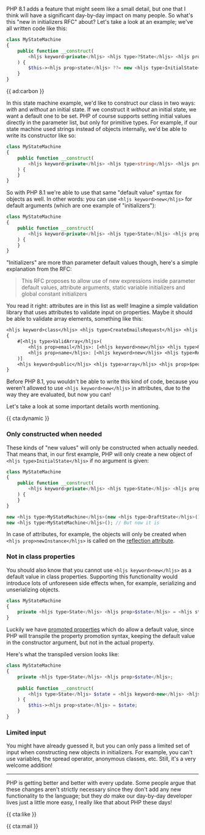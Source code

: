 PHP 8.1 adds a feature that might seem like a small detail, but one that I think will have a significant day-by-day impact on many people. So what's this "new in initializers RFC" about? Let's take a look at an example; we've all written code like this:

```php
class MyStateMachine
{
    public function __construct(
        <hljs keyword>private</hljs> <hljs type>?State</hljs> <hljs prop>$state</hljs> = <hljs keyword>null</hljs>,
    ) {
        $this-><hljs prop>state</hljs> ??= new <hljs type>InitialState</hljs>();
    }
}
```

{{ ad:carbon }}

In this state machine example, we'd like to construct our class in two ways: _with_ and _without_ an initial state. If we construct it _without_ an initial state, we want a default one to be set. PHP of course supports setting initial values directly in the parameter list, but only for primitive types. For example, if our state machine used strings instead of objects internally, we'd be able to write its constructor like so:

```php
class MyStateMachine
{
    public function __construct(
        <hljs keyword>private</hljs> <hljs type>string</hljs> <hljs prop>$state</hljs> = <hljs keyword>'initial'</hljs>,
    ) {
    }
}
```

So with PHP 8.1 we're able to use that same "default value" syntax for objects as well. In other words: you can use `<hljs keyword>new</hljs>` for default arguments (which are one example of "initializers"):

```php
class MyStateMachine
{
    public function __construct(
        <hljs keyword>private</hljs> <hljs type>State</hljs> <hljs prop>$state</hljs> = <hljs keyword>new</hljs> <hljs type>InitialState</hljs>(),
    ) {
    }
}
```

"Initializers" are more than parameter default values though, here's a simple explanation from the RFC:

> This RFC proposes to allow use of new expressions inside parameter default values, attribute arguments, static variable initializers and global constant initializers

You read it right: attributes are in this list as well! Imagine a simple validation library that uses attributes to validate input on properties. Maybe it should be able to validate array elements, something like this:


```txt
<hljs keyword>class</hljs> <hljs type>CreateEmailsRequest</hljs> <hljs keyword>extends</hljs> <hljs type>FormRequestData</hljs>
{
    #[<hljs type>ValidArray</hljs>(
        <hljs prop>email</hljs>: [<hljs keyword>new</hljs> <hljs type>Required</hljs>, <hljs keyword>new</hljs> <hljs type>ValidEmail</hljs>],
        <hljs prop>name</hljs>: [<hljs keyword>new</hljs> <hljs type>Required</hljs>, <hljs keyword>new</hljs> <hljs type>ValidString</hljs>],
    )]
    <hljs keyword>public</hljs> <hljs type>array</hljs> <hljs prop>$people</hljs>;
}
```

Before PHP 8.1, you wouldn't be able to write this kind of code, because you weren't allowed to use `<hljs keyword>new</hljs>` in attributes, due to the way they are evaluated, but now you can!

Let's take a look at some important details worth mentioning.

{{ cta:dynamic }}

### Only constructed when needed

These kinds of "new values" will only be constructed when actually needed. That means that, in our first example, PHP will only create a new object of `<hljs type>InitialState</hljs>` if no argument is given:

```php
class MyStateMachine
{
    public function __construct(
        <hljs keyword>private</hljs> <hljs type>State</hljs> <hljs prop>$state</hljs> = <hljs keyword>new</hljs> <hljs type>InitialState</hljs>(),
    ) {
    }
}

new <hljs type>MyStateMachine</hljs>(new <hljs type>DraftState</hljs>()); // No InitialState is created
new <hljs type>MyStateMachine</hljs>(); // But now it is
```

In case of attributes, for example, the objects will only be created when `<hljs prop>newInstance</hljs>` is called on the [reflection attribute](/blog/attributes-in-php-8).

### Not in class properties

You should also know that you cannot use `<hljs keyword>new</hljs>` as a default value in class properties. Supporting this functionality would introduce lots of unforeseen side effects when, for example, serializing and unserializing objects.

```php
class MyStateMachine
{
    private <hljs type>State</hljs> <hljs prop>$state</hljs> = <hljs striped><hljs keyword>new</hljs> <hljs type>InitialState</hljs>()</hljs>;
}
```

Luckily we have [promoted properties](/blog/constructor-promotion-in-php-8) which do allow a default value, since PHP will transpile the property promotion syntax, keeping the default value in the constructor argument, but not in the actual property.

Here's what the transpiled version looks like:

```php
class MyStateMachine
{
    private <hljs type>State</hljs> <hljs prop>$state</hljs>;
    
    public function __construct(
        <hljs type>State</hljs> $state = <hljs keyword>new</hljs> <hljs type>InitialState</hljs>(),
    ) {
        $this-><hljs prop>state</hljs> = $state;
    }
}
```

### Limited input

You might have already guessed it, but you can only pass a limited set of input when constructing new objects in initializers. For example, you can't use variables, the spread operator, anonymous classes, etc. Still, it's a very welcome addition!

---

PHP is getting better and better with every update. Some people argue that these changes aren't strictly necessary since they don't add any new functionality to the language; but they _do_ make our day-by-day developer lives just a little more easy, I really like that about PHP these days!

{{ cta:like }}

{{ cta:mail }}
